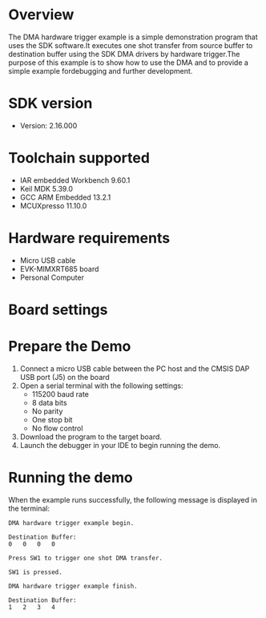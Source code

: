 Overview
========
The DMA hardware trigger example is a simple demonstration program that
uses the SDK software.It executes one shot transfer from source buffer to
destination buffer using the SDK DMA drivers by hardware trigger.The purpose of 
this example is to show how to use the DMA and to provide a simple example 
fordebugging and further development.

SDK version
===========
- Version: 2.16.000

Toolchain supported
===================
- IAR embedded Workbench  9.60.1
- Keil MDK  5.39.0
- GCC ARM Embedded  13.2.1
- MCUXpresso  11.10.0

Hardware requirements
=====================
- Micro USB cable
- EVK-MIMXRT685 board
- Personal Computer

Board settings
==============


Prepare the Demo
================
1.  Connect a micro USB cable between the PC host and the CMSIS DAP USB port (J5) on the board
2.  Open a serial terminal with the following settings:
    - 115200 baud rate
    - 8 data bits
    - No parity
    - One stop bit
    - No flow control
3.  Download the program to the target board.
4.  Launch the debugger in your IDE to begin running the demo.

Running the demo
================
When the example runs successfully, the following message is displayed in the terminal:
~~~~~~~~~~~~~~~~~~~~~~~~~~~~~~~~~~~~~~~~~~
DMA hardware trigger example begin.

Destination Buffer:
0	0	0	0	

Press SW1 to trigger one shot DMA transfer.

SW1 is pressed.

DMA hardware trigger example finish.

Destination Buffer:
1	2	3	4	
~~~~~~~~~~~~~~~~~~~~~~~~~~~~~~~~~~~~~~~~~~
